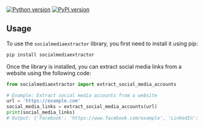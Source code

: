 [![Python version](https://img.shields.io/badge/python-3.7%20%7C%203.8%20%7C%203.9%20%7C%203.10-blue.svg)](https://pypi.org/project/socialmediaextractor/)
[![PyPI version](https://badge.fury.io/py/socialmediaextractor.svg)](https://pypi.org/project/socialmediaextractor/)


## Usage

To use the `socialmediaextractor` library, you first need to install it using pip:

```python
pip install socialmediaextractor
```

Once the library is installed, you can extract social media links from a website using the following code:

```python
from socialmediaextractor import extract_social_media_accounts
```

```python
# Example: Extract social media accounts from a website
url = 'https://example.com'
social_media_links = extract_social_media_accounts(url)
print(social_media_links)
# Output: {'Facebook': 'https://www.facebook.com/example', 'LinkedIn': 'https://www.linkedin.com/company/example/', 'Twitter': 'https://twitter.com/example'}
```
